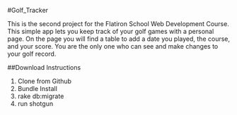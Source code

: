 #Golf_Tracker

This is the second project for the Flatiron School Web Development Course. This simple app lets you keep track of your golf games with a personal page. On the page you will find a table to add a date you played, the course, and your score. You are the only one who can see and make changes to your golf record. 

##Download Instructions

1. Clone from Github
2. Bundle Install 
3. rake db:migrate 
4. run shotgun 
